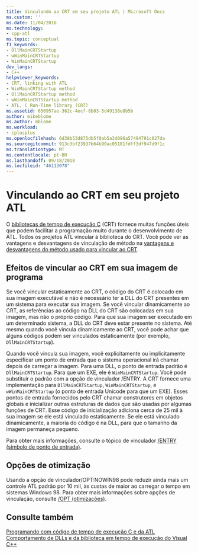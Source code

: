 ```yaml
---
title: Vinculando ao CRT em seu projeto ATL | Microsoft Docs
ms.custom: ''
ms.date: 11/04/2016
ms.technology:
- cpp-atl
ms.topic: conceptual
f1_keywords:
- DllMainCRTStartup
- wWinMainCRTStartup
- WinMainCRTStartup
dev_langs:
- C++
helpviewer_keywords:
- CRT, linking with ATL
- WinMainCRTStartup method
- DllMainCRTStartup method
- wWinMainCRTStartup method
- ATL, C Run-Time library (CRT)
ms.assetid: 650957ae-362c-4ecf-8b03-5d49138e8b5b
author: mikeblome
ms.author: mblome
ms.workload:
- cplusplus
ms.openlocfilehash: 6d38b53d875db5f0ab5a3d096a57494791c027da
ms.sourcegitcommit: 913c3bf23937b64b90ac05181fdff3df947d9f1c
ms.translationtype: MT
ms.contentlocale: pt-BR
ms.lasthandoff: 09/18/2018
ms.locfileid: "46113078"
---
```

# <a name="linking-to-the-crt-in-your-atl-project"></a>Vinculando ao CRT em seu projeto ATL

O [bibliotecas de tempo de execução C](../c-runtime-library/crt-library-features.md) (CRT) fornece muitas funções úteis que podem facilitar a programação muito durante o desenvolvimento de ATL. Todos os projetos ATL vincular à biblioteca do CRT. Você pode ver as vantagens e desvantagens de vinculação de método na [vantagens e desvantagens do método usado para vincular ao CRT](../atl/benefits-and-tradeoffs-of-the-method-used-to-link-to-the-crt.md).

## <a name="effects-of-linking-to-the-crt-on-your-program-image"></a>Efeitos de vincular ao CRT em sua imagem de programa

Se você vincular estaticamente ao CRT, o código do CRT é colocado em sua imagem executável e não é necessário ter a DLL do CRT presentes em um sistema para executar sua imagem. Se você vincular dinamicamente ao CRT, as referências ao código na DLL do CRT são colocadas em sua imagem, mas não o próprio código. Para que sua imagem ser executado em um determinado sistema, a DLL do CRT deve estar presente no sistema. Até mesmo quando você vincula dinamicamente ao CRT, você pode achar que alguns códigos podem ser vinculados estaticamente (por exemplo, `DllMainCRTStartup`).

Quando você vincula sua imagem, você explicitamente ou implicitamente especificar um ponto de entrada que o sistema operacional irá chamar depois de carregar a imagem. Para uma DLL, o ponto de entrada padrão é `DllMainCRTStartup`. Para que um EXE, ele é `WinMainCRTStartup`. Você pode substituir o padrão com a opção de vinculador /ENTRY. A CRT fornece uma implementação para `DllMainCRTStartup`, `WinMainCRTStartup`, e `wWinMainCRTStartup` (o ponto de entrada Unicode para que um EXE). Esses pontos de entrada fornecidos pelo CRT chamar construtores em objetos globais e inicializar outras estruturas de dados que são usadas por algumas funções de CRT. Esse código de inicialização adiciona cerca de 25 mil à sua imagem se ele está vinculado estaticamente. Se ele está vinculado dinamicamente, a maioria do código é na DLL, para que o tamanho da imagem permaneça pequeno.

Para obter mais informações, consulte o tópico de vinculador [/ENTRY (símbolo de ponto de entrada)](../build/reference/entry-entry-point-symbol.md).

## <a name="optimization-options"></a>Opções de otimização

Usando a opção de vinculador/OPT:NOWIN98 pode reduzir ainda mais um controle ATL padrão por 10 mil, às custas de maior ao carregar o tempo em sistemas Windows 98. Para obter mais informações sobre opções de vinculação, consulte [/OPT (otimizações)](../build/reference/opt-optimizations.md).

## <a name="see-also"></a>Consulte também

[Programando com código de tempo de execução C e da ATL](../atl/programming-with-atl-and-c-run-time-code.md)<br/>
[Comportamento de DLLs e da biblioteca em tempo de execução do Visual C++](../build/run-time-library-behavior.md)

